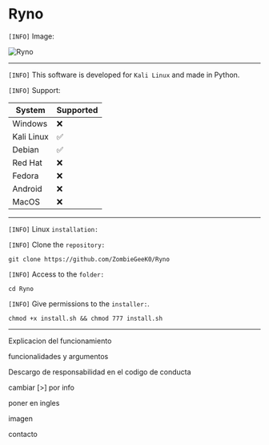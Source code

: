 # Ryno

`[INFO]` Image:

![Ryno](https://github.com/ZombieGeeK0/Ryno/assets/158185295/60c7052d-1f03-4a27-abf4-ec1b5a2214a0)

<hr>

`[INFO]` This software is developed for `Kali Linux` and made in Python.

`[INFO]` Support:

| System | Supported          |
| ------- | ------------------ |
| Windows   | :x: |
| Kali Linux   | :white_check_mark: |
| Debian   | :white_check_mark: |
| Red Hat   | :x: |
| Fedora | :x: |
| Android | :x: |
| MacOS | :x: |

<hr>

`[INFO]` Linux `installation:`

`[INFO]` Clone the `repository:`

    git clone https://github.com/ZombieGeeK0/Ryno
`[INFO]` Access to the `folder:`

    cd Ryno
`[INFO]` Give permissions to the `installer:`.

    chmod +x install.sh && chmod 777 install.sh

<hr>

Explicacion del funcionamiento

funcionalidades y argumentos

Descargo de responsabilidad en el codigo de conducta


cambiar [>] por info

poner en ingles


imagen

contacto
